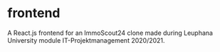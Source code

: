 # frontend
A React.js frontend for an ImmoScout24 clone made during Leuphana University module IT-Projektmanagement 2020/2021.
